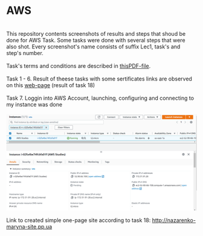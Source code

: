 # AWS
<br> This repository contents screenshots of results and steps that shoud be done for AWS Task. Some tasks were done with several steps that were also shot.
Every screenshot's name consists of suffix Lec1, task's and step's number. </br>
<br> Task's terms and conditions are described in [thisPDF-file](https://github.com/marinaimeninnik/AWS/blob/main/Task%20AWS.pdf). </br>
<br>Task 1 - 6. Result of theese tasks with some sertificates links are observed on this [web-page](http://nazarenko-maryna-site.pp.ua) (result of task 18)</br>
<br>Task 7. Loggin into AWS Account, launching, configuring and connecting to my instance was done</br>
<br>![Instance_launched](https://github.com/marinaimeninnik/AWS/blob/main/Lect1St7.PNG)</br>



Link to created simple one-page site according to task 18:
http://nazarenko-maryna-site.pp.ua
